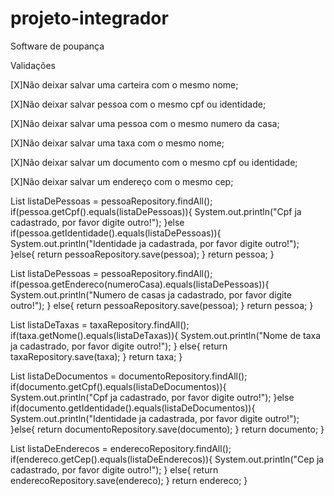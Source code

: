 # projeto-integrador
Software de poupança

Validações


[X]Não deixar salvar uma carteira com o mesmo nome;

[X]Não deixar salvar pessoa com o mesmo cpf ou identidade;

[X]Não deixar salvar uma pessoa com o mesmo numero da casa;

[X]Não deixar salvar uma taxa com o mesmo nome;

[X]Não deixar salvar um documento com o mesmo cpf ou identidade;

[X]Não deixar salvar um endereço com o mesmo cep;


 List<Pessoa> listaDePessoas = pessoaRepository.findAll();
        if(pessoa.getCpf().equals(listaDePessoas)){
            System.out.println("Cpf ja cadastrado, por favor digite outro!");
        }else if(pessoa.getIdentidade().equals(listaDePessoas)){
          System.out.println("Identidade ja cadastrada, por favor digite outro!");
        }else{
  return pessoaRepository.save(pessoa);
     }
      return pessoa;
     }

  
   List<Pessoa> listaDePessoas = pessoaRepository.findAll();
        if(pessoa.getEndereco(numeroCasa).equals(listaDePessoas)){
            System.out.println("Numero de casas ja cadastrado, por favor digite outro!");
        } else{
  return pessoaRepository.save(pessoa);
     }
      return pessoa;
     }
  
   List<Taxa> listaDeTaxas = taxaRepository.findAll();
        if(taxa.getNome().equals(listaDeTaxas)){
            System.out.println("Nome de taxa ja cadastrado, por favor digite outro!");
        } else{
  return taxaRepository.save(taxa);
     }
      return taxa;
     }
  
  List<Documento> listaDeDocumentos = documentoRepository.findAll();
        if(documento.getCpf().equals(listaDeDocumentos)){
            System.out.println("Cpf ja cadastrado, por favor digite outro!");
        }else if(documento.getIdentidade().equals(listaDeDocumentos)){
          System.out.println("Identidade ja cadastrada, por favor digite outro!");
        }else{
  return documentoRepository.save(documento);
     }
      return documento;
     }
  
   List<Endereco> listaDeEnderecos = enderecoRepository.findAll();
        if(endereco.getCep().equals(listaDeEnderecos)){
            System.out.println("Cep ja cadastrado, por favor digite outro!");
        } else{
  return enderecoRepository.save(endereco);
     }
      return endereco;
     }
